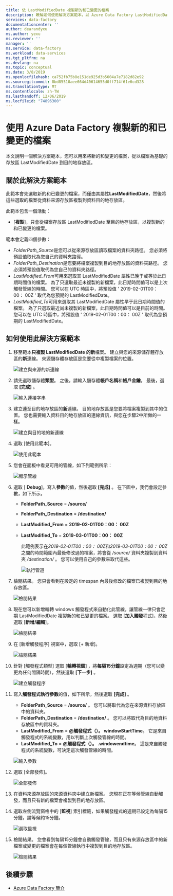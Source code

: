 ```yaml
---
title: 依 LastModifiedDate 複製新的和已變更的檔案
description: 瞭解如何使用解決方案範本，以 Azure Data Factory LastModifiedDate 來複製新的和變更的檔案。
services: data-factory
documentationcenter: ''
author: dearandyxu
ms.author: yexu
ms.reviewer: ''
manager: ''
ms.service: data-factory
ms.workload: data-services
ms.tgt_pltfrm: na
ms.devlang: na
ms.topic: conceptual
ms.date: 3/8/2019
ms.openlocfilehash: ca752fb75b8e151de925d3b5604a7e7182d82e92
ms.sourcegitcommit: 8bd85510aee664d40614655d0ff714f61e6cd328
ms.translationtype: MT
ms.contentlocale: zh-TW
ms.lasthandoff: 12/06/2019
ms.locfileid: "74896300"
---
```

# <a name="copy-new-and-changed-files-by-lastmodifieddate-with-azure-data-factory"></a>使用 Azure Data Factory 複製新的和已變更的檔案

本文說明一個解決方案範本，您可以用來將新的和變更的檔案，從以檔案為基礎的存放區 LastModifiedDate 到目的地存放區。 

## <a name="about-this-solution-template"></a>關於此解決方案範本

此範本會先選取新的和已變更的檔案，而僅由其屬性**LastModifiedDate**，然後將這些選取的檔案從資料來源存放區複製到資料目的地存放區。

此範本包含一個活動：
- [**複製**]，只會從檔案存放區 LastModifiedDate 至目的地存放區，以複製新的和已變更的檔案。

範本會定義四個參數：
-  *FolderPath_Source*是您可以從來源存放區讀取檔案的資料夾路徑。 您必須將預設值取代為您自己的資料夾路徑。
-  *FolderPath_Destination*是您要將檔案複製到目的地存放區的資料夾路徑。 您必須將預設值取代為您自己的資料夾路徑。
-  *LastModified_From*可用來選取其 LastModifiedDate 屬性已晚于或等於此日期時間值的檔案。  為了只選取最近未複製的新檔案，此日期時間值可以是上次觸發管線的時間。 您可以在 UTC 時區中，將預設值 ' 2019-02-01T00：00： 00Z ' 取代為您預期的 LastModifiedDate。 
-  *LastModified_To*可用來選取其 LastModifiedDate 屬性早于此日期時間值的檔案。 為了只選取最近尚未複製的新檔案，此日期時間值可以是目前的時間。  您可以在 UTC 時區中，將預設值 ' 2019-02-01T00：00： 00Z ' 取代為您預期的 LastModifiedDate。 

## <a name="how-to-use-this-solution-template"></a>如何使用此解決方案範本

1. 移至範本**只複製 LastModifiedDate 的新**檔案。 建立與您的來源儲存體存放區的**新**連線。 來源儲存體存放區是您要從中複製檔案的位置。

    ![建立與來源的新連線](media/solution-template-copy-new-files-lastmodifieddate/copy-new-files-lastmodifieddate1.png)
    
2. 請先選取儲存體**類型**。 之後，請輸入儲存體**帳戶名稱**和**帳戶金鑰**。 最後，選取 **[完成]** 。

    ![輸入連接字串](media/solution-template-copy-new-files-lastmodifieddate/copy-new-files-lastmodifieddate2.png)
    
3. 建立連至目的地存放區的**新**連線。 目的地存放區是您要將檔案複製到其中的位置。 您也需要輸入資料目的地存放區的連線資訊，與您在步驟2中所做的一樣。

    ![建立與目的地的新連線](media/solution-template-copy-new-files-lastmodifieddate/copy-new-files-lastmodifieddate3.png)

4. 選取 [使用此範本]。

    ![使用此範本](media/solution-template-copy-new-files-lastmodifieddate/copy-new-files-lastmodifieddate4.png)
    
5. 您會在面板中看見可用的管線，如下列範例所示：

    ![顯示管線](media/solution-template-copy-new-files-lastmodifieddate/copy-new-files-lastmodifieddate5.png)

6. 選取 [ **Debug**]，寫入**參數**的值，然後選取 **[完成]** 。  在下圖中，我們會設定參數，如下所示。
   - **FolderPath_Source** =  **/source/**
   - **FolderPath_Destination** =  **/destination/**
   - **LastModified_From** =  **2019-02-01T00：00： 00Z**
   - **LastModified_To** = **2019-03-01T00：00： 00Z**
    
     此範例表示在*2019-02-01T00：00： 00Z*和*2019-03-01T00：00： 00Z*之間的時間範圍內最後修改過的檔案，將會從 */source/* 資料夾複製到資料夾 */destination/* 。  您可以使用自己的參數來取代這些。
    
     ![執行管道](media/solution-template-copy-new-files-lastmodifieddate/copy-new-files-lastmodifieddate6.png)

7. 檢閱結果。 您只會看到在設定的 timespan 內最後修改的檔案已複製到目的地存放區。

    ![檢閱結果](media/solution-template-copy-new-files-lastmodifieddate/copy-new-files-lastmodifieddate7.png)
    
8. 現在您可以新增輪轉 windows 觸發程式來自動化此管線，讓管線一律只會定期 LastModifiedDate 複製新的和已變更的檔案。  選取 [**加入觸發**程式]，然後選取 [**新增/編輯**]。

    ![檢閱結果](media/solution-template-copy-new-files-lastmodifieddate/copy-new-files-lastmodifieddate8.png)
    
9. 在 [新增觸發程序] 視窗中，選取 [+ 新增]。

    ![檢閱結果](media/solution-template-copy-new-files-lastmodifieddate/copy-new-files-lastmodifieddate9.png)

10. 針對 [觸發程式類型] 選取 [**輪轉視窗]** ，將**每隔15分鐘**設定為週期（您可以變更為任何間隔時間），然後選取 **[下一步]** 。

    ![建立觸發程序](media/solution-template-copy-new-files-lastmodifieddate/copy-new-files-lastmodifieddate10.png)    
    
11. 寫入**觸發程式執行參數**的值，如下所示，然後選取 **[完成]** 。
    - **FolderPath_Source** =  **/source/** 。  您可以將取代為您在來源資料存放區中的資料夾。
    - **FolderPath_Destination** =  **/destination/** 。  您可以將取代為目的地資料存放區中的資料夾。
    - **LastModified_From** =   **\@觸發程式（）。 windowStartTime**。  它是來自觸發程式的系統變數，用以判斷上次觸發管線的時間。
    - **LastModified_To** =  **\@觸發程式（）。 .windowendtime**。  這是來自觸發程式的系統變數，可決定這次觸發管線的時間。
    
    ![輸入參數](media/solution-template-copy-new-files-lastmodifieddate/copy-new-files-lastmodifieddate11.png)
    
12. 選取 [全部發佈]。
    
    ![全部發佈](media/solution-template-copy-new-files-lastmodifieddate/copy-new-files-lastmodifieddate12.png)

13. 在資料來源存放區的來源資料夾中建立新檔案。  您現在正在等候管線自動觸發，而且只有新的檔案會複製到目的地存放區。

14. 選取左側流覽窗格中的 [**監視**] 索引標籤，如果觸發程式的週期已設定為每隔15分鐘，請等候約15分鐘。 

    ![選取監視](media/solution-template-copy-new-files-lastmodifieddate/copy-new-files-lastmodifieddate14.png)

15. 檢閱結果。 您會看到每隔15分鐘會自動觸發管線，而且只有來源存放區中的新檔案或變更的檔案會在每個管線執行中複製到目的地存放區。

    ![檢閱結果](media/solution-template-copy-new-files-lastmodifieddate/copy-new-files-lastmodifieddate15.png)
    
## <a name="next-steps"></a>後續步驟

- [Azure Data Factory 簡介](introduction.md)
